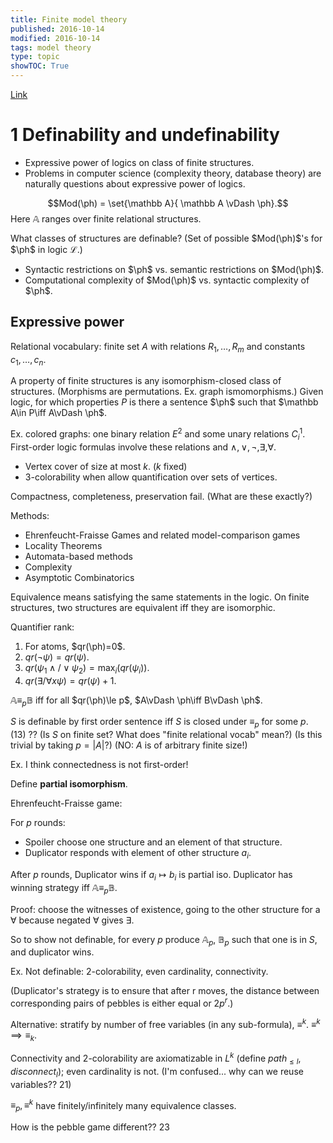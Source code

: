 ```yaml
---
title: Finite model theory
published: 2016-10-14
modified: 2016-10-14
tags: model theory
type: topic
showTOC: True
---
```


[Link](https://simons.berkeley.edu/talks/finite-and-algorithmic-model-theory)

# 1 Definability and undefinability

* Expressive power of logics on class of finite structures.
* Problems in computer science (complexity theory, database theory) are naturally questions about expressive power of logics.

$$Mod(\ph) = \set{\mathbb A}{ \mathbb A \vDash \ph}.$$
Here $\mathbb A$ ranges over finite relational structures.

What classes of structures are definable? (Set of possible $Mod(\ph)$'s for $\ph$ in logic $\mathcal L$.) 

* Syntactic restrictions on $\ph$ vs. semantic restrictions on $Mod(\ph)$.
* Computational complexity of $Mod(\ph)$ vs. syntactic complexity of $\ph$.

## Expressive power

Relational vocabulary: finite set $A$ with relations $R_1,\ldots, R_m$ and constants $c_1,\ldots, c_n$. 

A property of finite structures is any isomorphism-closed class of
structures. (Morphisms are permutations. Ex. graph ismomorphisms.)
Given logic, for which properties $P$ is there a sentence $\ph$ such that $\mathbb A\in P\iff A\vDash \ph$.

Ex. colored graphs: one binary relation $E^2$ and some unary relations $C_i^1$. First-order logic formulas involve these relations and $\wedge, \vee, \neg, \exists, \forall$.

* Vertex cover of size at most $k$. ($k$ fixed)
* 3-colorability when allow quantification over sets of vertices.

Compactness, completeness, preservation fail. (What are these exactly?)

Methods:

* Ehrenfeucht-Fraisse Games and related model-comparison games
* Locality Theorems
* Automata-based methods
* Complexity
* Asymptotic Combinatorics

Equivalence means satisfying the same statements in the logic. On finite structures, two structures are equivalent iff they are isomorphic.

Quantifier rank: 

1. For atoms, $qr(\ph)=0$.
2. $qr(\neg \psi) = qr(\psi)$.
3. $qr(\psi_1\wedge/\vee \psi_2) = \max_i(qr(\psi_i))$.
4. $qr(\exists/\forall x \psi) = qr(\psi)+1$.

$\mathbb A\equiv_p \mathbb B$ iff for all $qr(\ph)\le p$, $A\vDash \ph\iff B\vDash \ph$.

$S$ is definable by first order sentence iff $S$ is closed under $\equiv_p$ for some $p$. (13) ??
(Is $S$ on finite set? What does "finite relational vocab" mean?)
(Is this trivial by taking $p=|A|$?)
(NO: $A$ is of arbitrary finite size!)

Ex. I think connectedness is not first-order!

Define **partial isomorphism**.

Ehrenfeucht-Fraisse game:

For $p$ rounds:

* Spoiler choose one structure and an element of that structure.
* Duplicator responds with element of other structure $a_i$.

After $p$ rounds, Duplicator wins if $a_i\mapsto b_i$ is partial iso. Duplicator has winning strategy iff $\mathbb A\equiv_p \mathbb B$.

Proof: choose the witnesses of existence, going to the other structure for a $\forall$ because negated $\forall$ gives $\exists$.

So to show not definable, for every $p$ produce $\mathbb A_p$, $\mathbb B_p$ such that one is in $S$, and duplicator wins.

Ex. Not definable: 2-colorability, even cardinality, connectivity.

(Duplicator's strategy is to ensure that after r moves, the distance between corresponding pairs of pebbles is either equal or $2p^r$.)

Alternative: stratify by number of free variables (in any sub-formula), $\equiv^k$. $\equiv^k\implies \equiv_k$.

Connectivity and 2-colorability are axiomatizable in $L^k$ (define $path_{\le l}$, $disconnect_l$); even cardinality is not.
(I'm confused... why can we reuse variables?? 21)

$\equiv_p, \equiv^k$ have finitely/infinitely many equivalence classes.

How is the pebble game different?? 23
